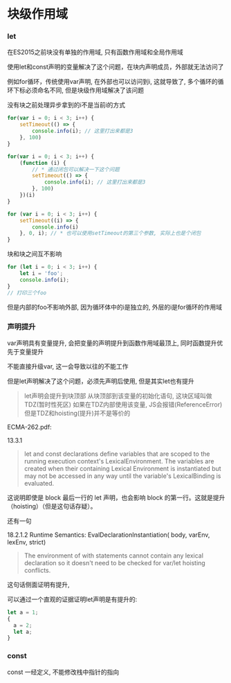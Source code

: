 # 块级作用域

### let

在ES2015之前块没有单独的作用域, 只有函数作用域和全局作用域

使用let和const声明的变量解决了这个问题，在块内声明成员，外部就无法访问了

例如for循环，传统使用var声明, 在外部也可以访问到i, 这就导致了, 多个循环的循环下标必须命名不同, 但是块级作用域解决了该问题

没有块之前处理异步拿到的i不是当前i的方式

```javaScript
for(var i = 0; i < 3; i++) {
    setTimeout(() => {
        console.info(i); // 这里打出来都是3
    }, 100)
}

for(var i = 0; i < 3; i++) {
    (function (i) {
        // * 通过闭包可以解决一下这个问题
        setTimeout(() => {
            console.info(i); // 这里打出来都是3
        }, 100)
    })(i) 
}

for (var i = 0; i < 3; i++) {
    setTimeout((i) => {
        console.info(i)
    }, 0, i); // * 也可以使用setTimeout的第三个参数, 实际上也是个闭包
}
```

块和块之间互不影响

```javaScript
for (let i = 0; i < 3; i++) {
    let i = 'foo';
    console.info(i);
}
// 打印三个foo
```

但是内部的foo不影响外部, 因为循环体中的i是独立的, 外层的i是for循环的作用域


### 声明提升

var声明具有变量提升, 会把变量的声明提升到函数作用域最顶上, 同时函数提升优先于变量提升

不能直接升级var, 这一会导致以往的不能工作

但是let声明解决了这个问题，必须先声明后使用, 但是其实let也有提升

> let声明会提升到块顶部
> 从块顶部到该变量的初始化语句, 这块区域叫做TDZ(暂时性死区)
> 如果在TDZ内部使用该变量, JS会报错(ReferenceError)
> 但是TDZ和hoisting(提升)并不是等价的


ECMA-262.pdf:

13.3.1

> let and const declarations define variables that are scoped to the running execution context's LexicalEnvironment. The variables are created when their containing Lexical Environment is instantiated but may not be accessed in any way until the variable's LexicalBinding is evaluated.

这说明即使是 block 最后一行的 let 声明，也会影响 block 的第一行。这就是提升（hoisting）（但是这句话存疑）。

还有一句

18.2.1.2 Runtime Semantics: EvalDeclarationInstantiation( body, varEnv, lexEnv, strict)

> The environment of with statements cannot contain any lexical declaration so it doesn't need to be checked for var/let hoisting conflicts.

这句话侧面证明有提升,


可以通过一个直观的证据证明let声明是有提升的:

```javaScript
let a = 1;
{
  a = 2;
  let a;
}
```

### const 

const 一经定义, 不能修改栈中指针的指向